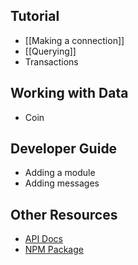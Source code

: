 ## Tutorial
- [[Making a connection]]
- [[Querying]]
- Transactions

## Working with Data

- Coin

## Developer Guide

- Adding a module
- Adding messages

## Other Resources

- [API Docs](https://terra-project.github.io/terra.js/)
- [NPM Package](https://www.npmjs.com/package/@terra-money/terra.js)
